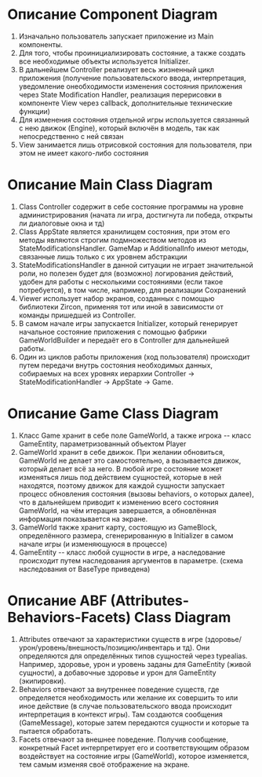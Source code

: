 # Описание Component Diagram

1. Изначально пользователь запускает приложение из Main компоненты.
2. Для того, чтобы проинициализировать состояние, а также создать все необходимые объекты используется Initializer.
3. В дальнейшем Controller реализует весь жизненный цикл приложения (получение пользовательского ввода, интерпретация, уведомление онеобходимости изменения состояния приложения через State Modification Handler, реализация перерисовки в компоненте View через callback, дополнительные технические функции)
4. Для изменения состояния отдельной игры используется связанный с нею движок (Engine), который включён в модель, так как непосредственно с ней связан
5. View занимается лишь отрисовкой состояния для пользователя, при этом не имеет какого-либо состояния

# Описание Main Class Diagram

1. Class Controller содержит в себе состояние программы на уровне администрирования (начата ли игра, достигнута ли победа, открыты ли диалоговые окна и тд)
2. Class AppState является хранилищем состояния, при этом его методы являются строгим подмножеством методов из StateModificationsHandler. GameMap и AdditionalInfo имеют методы, связанные лишь только с их уровнем абстракции
3. StateModificationsHandler в данной ситуации не играет значительной роли, но полезен будет для (возможно) логирования действий, удобен для работы с несколькими состояниями (если такое потребуется), в том числе, например, для реализации Сохранений
4. Viewer использует набор экранов, созданных с помощью библиотеки Zircon, применяя тот или иной в зависимости от команды пришедшей из Controller.
5. В самом начале игры запускается Initializer, который генерирует начальное состояние приложения с помощью фабрики GameWorldBuilder и передаёт его в Controller для дальнейшей работы.
6. Один из циклов работы приложения (ход пользователя) происходит путем передачи внутрь состояния необходимых данных, собираемых на всех уровнях иерархии Controller -> StateModificationHandler -> AppState -> Game.

# Описание Game Class Diagram
1. Класс Game хранит в себе поле GameWorld, а также игрока -- класс GameEntity<T>, параметризованный объектом Player
2. GameWorld хранит в себе движок. При желании обновиться, GameWorld не делает это самостоятельно, а вызывается движок, который делает всё за него. В любой игре состояние может изменяться лишь под действием сущностей, которые в ней находятся, поэтому движок для каждой сущности запускает процесс обновления состояния (вызовы behaviors, о которых далее), что в дальнейшем приводит к изменению всего состояния GameWorld, на чём итерация завершается, а обновлённая информация показывается на экране.
3. GameWorld также хранит карту, состоящую из GameBlock, определённого размера, сгенерированную в Initializer  в самом начале игры (и изменяющуюся в процессе)
4. GameEntity<BaseType> -- класс любой сущности в игре, а наследование происходит путем наследования аргументов в параметре. (схема наследования от BaseType приведена)

# Описание ABF (Attributes-Behaviors-Facets) Class Diagram
1. Attributes отвечают за характеристики существ в игре (здоровье/урон/уровень/внешность/позицию/инвентарь и тд). Они определяются для определённых типов сущностей через typealias. Например, здоровье, урон и уровень заданы для GameEntity<Creature> (живой сущности), а добавочные здоровье и урон для GameEntity<Equipment> (экипировки).
2. Behaviors отвечают за внутреннее поведение существ, где определяется необходимость или желание их совершить то или иное действие (в случае пользовательского ввода происходит интерпретация в контекст игры). Там создаются сообщения (GameMessage), которые затем передаются сущности и которые та пытается обработать.
3. Facets отвечают за внешнее поведение. Получив сообщение, конкретный Facet интерпретирует его и соответствующим образом воздействует на состояние игры (GameWorld), которое изменяется, тем самым изменяя своё отображение на экране.
